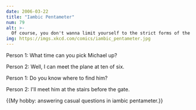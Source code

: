```yaml
---
date: 2006-03-22
title: "Iambic Pentameter"
num: 79
alt: >-
  Of course, you don't wanna limit yourself to the strict forms of the meter.  That could get pretty difficult.
img: https://imgs.xkcd.com/comics/iambic_pentameter.jpg
---
```

Person 1: What time can you pick Michael up?

Person 2: Well, I can meet the plane at ten of six.

Person 1: Do you know where to find him?

Person 2: I'll meet him at the stairs before the gate.

{{My hobby: answering casual questions in iambic pentameter.}}

